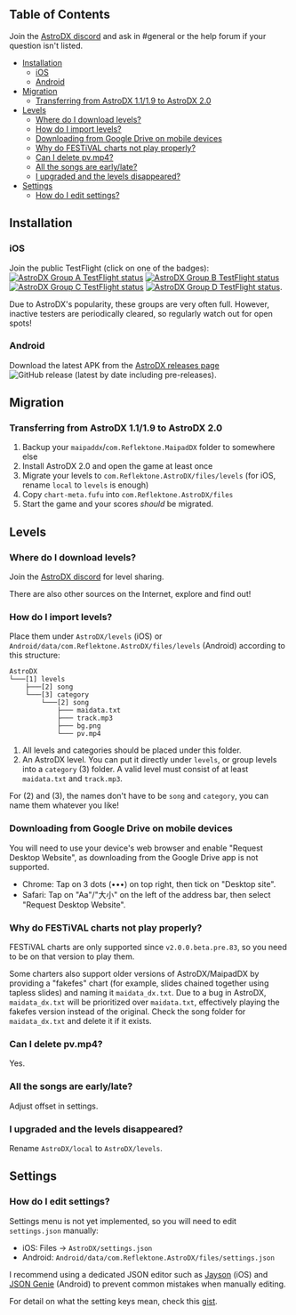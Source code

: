 ## Table of Contents

Join the [AstroDX discord](https://discord.gg/6fpETgpvjZ) and ask in #general or the help forum
if your question isn't listed.

- [Installation](#installation)
  - [iOS](#ios)
  - [Android](#android)
- [Migration](#migration)
  - [Transferring from AstroDX 1.1/1.9 to AstroDX 2.0](#transferring-from-astrodx-1119-to-astrodx-20)
- [Levels](#levels)
  - [Where do I download levels?](#where-do-i-download-levels)
  - [How do I import levels?](#how-do-i-import-levels)
  - [Downloading from Google Drive on mobile devices](#downloading-from-google-drive)
  - [Why do FESTiVAL charts not play properly?](#why-do-festival-charts-not-play-properly)
  - [Can I delete pv.mp4?](#can-i-delete-pvmp4)
  - [All the songs are early/late?](#all-the-songs-are-earlylate)
  - [I upgraded and the levels disappeared?](#i-upgraded-and-the-levels-disappeared)
- [Settings](#settings)
  - [How do I edit settings?](#how-do-i-edit-settings)

## Installation
### iOS
<!--
full = "https://img.shields.io/badge/${group_name}-full-red"
closed = "https://img.shields.io/badge/${group_name}-closed-yellow"
open = "https://img.shields.io/badge/${group_name}-open-green"
 -->
Join the public TestFlight (click on one of the badges): [![AstroDX Group A TestFlight status](https://img.shields.io/badge/Group%20A-full-red)](https://testflight.apple.com/join/rACTLjPL) [![AstroDX Group B TestFlight status](https://img.shields.io/badge/Group%20B-full-red)](https://testflight.apple.com/join/ocj3yptn) [![AstroDX Group C TestFlight status](https://img.shields.io/badge/Group%20C-open-green)](https://testflight.apple.com/join/CuMxZE2M) [![AstroDX Group D TestFlight status](https://img.shields.io/badge/Group%20D-full-red)](https://testflight.apple.com/join/T6qKfV6f).

Due to AstroDX's popularity, these groups are very often full. However, inactive testers
are periodically cleared, so regularly watch out for open spots!

### Android
Download the latest APK from the [AstroDX releases page](https://github.com/2394425147/maipaddx/releases) ![GitHub release (latest by date including pre-releases)](https://img.shields.io/github/v/release/2394425147/maipaddx?include_prereleases).

## Migration
### Transferring from AstroDX 1.1/1.9 to AstroDX 2.0
1. Backup your `maipaddx`/`com.Reflektone.MaipadDX` folder to somewhere else
2. Install AstroDX 2.0 and open the game at least once
3. Migrate your levels to `com.Reflektone.AstroDX/files/levels` (for iOS, rename `local` to `levels` is enough)
4. Copy `chart-meta.fufu` into `com.Reflektone.AstroDX/files`
5. Start the game and your scores *should* be migrated.

## Levels
### Where do I download levels?
Join the [AstroDX discord](https://discord.gg/6fpETgpvjZ) for level sharing.

There are also other sources on the Internet, explore and find out!

### How do I import levels?
Place them under `AstroDX/levels` (iOS) or `Android/data/com.Reflektone.AstroDX/files/levels` (Android)
according to this structure:

```
AstroDX
└───[1] levels
    ├───[2] song
    └───[3] category
        └───[2] song
            ├─── maidata.txt
            ├─── track.mp3
            ├─── bg.png
            └─── pv.mp4

```
1. All levels and categories should be placed under this folder.
2. An AstroDX level. You can put it directly under `levels`, or group levels into a `category` (3) folder.
A valid level must consist of at least `maidata.txt` and `track.mp3`.

For (2) and (3), the names don't have to be `song` and `category`, you can name them whatever you like!

### Downloading from Google Drive on mobile devices
You will need to use your device's web browser and enable "Request Desktop Website", as downloading from the Google
Drive app is not supported.
  - Chrome: Tap on 3 dots (•••) on top right, then tick on "Desktop site".
  - Safari: Tap on "Aa"/"大小" on the left of the address bar, then select "Request Desktop Website".

### Why do FESTiVAL charts not play properly?
FESTiVAL charts are only supported since `v2.0.0.beta.pre.83`, so you need to be on that version to play them.

Some charters also support older versions of AstroDX/MaipadDX by providing a "fakefes" chart (for example, slides
chained together using tapless slides) and naming it `maidata_dx.txt`. Due to a bug in AstroDX, `maidata_dx.txt`
will be prioritized over `maidata.txt`, effectively playing the fakefes version instead of the original. Check the
song folder for `maidata_dx.txt` and delete it if it exists.

### Can I delete pv.mp4?
Yes.

### All the songs are early/late?
Adjust offset in settings.

### I upgraded and the levels disappeared?
Rename `AstroDX/local` to `AstroDX/levels`.

## Settings
### How do I edit settings?
Settings menu is not yet implemented, so you will need to edit `settings.json` manually:
- iOS: Files -> `AstroDX/settings.json`
- Android: `Android/data/com.Reflektone.AstroDX/files/settings.json`

I recommend using a dedicated JSON editor such as [Jayson](https://apps.apple.com/us/app/jayson/id1447750768) (iOS)
and [JSON Genie](https://play.google.com/store/apps/details?id=com.tuyware.jsongenie&hl=en&gl=US) (Android) to
prevent common mistakes when manually editing.

For detail on what the setting keys mean, check this [gist](https://gist.github.com/beerpiss/653d5a64f4b75c6910f5ddf222daf8b4).


